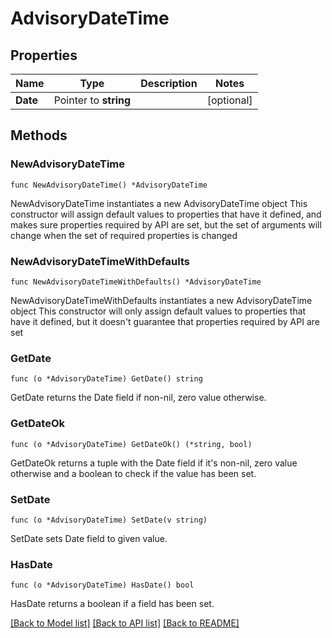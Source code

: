 # AdvisoryDateTime

## Properties

Name | Type | Description | Notes
------------ | ------------- | ------------- | -------------
**Date** | Pointer to **string** |  | [optional] 

## Methods

### NewAdvisoryDateTime

`func NewAdvisoryDateTime() *AdvisoryDateTime`

NewAdvisoryDateTime instantiates a new AdvisoryDateTime object
This constructor will assign default values to properties that have it defined,
and makes sure properties required by API are set, but the set of arguments
will change when the set of required properties is changed

### NewAdvisoryDateTimeWithDefaults

`func NewAdvisoryDateTimeWithDefaults() *AdvisoryDateTime`

NewAdvisoryDateTimeWithDefaults instantiates a new AdvisoryDateTime object
This constructor will only assign default values to properties that have it defined,
but it doesn't guarantee that properties required by API are set

### GetDate

`func (o *AdvisoryDateTime) GetDate() string`

GetDate returns the Date field if non-nil, zero value otherwise.

### GetDateOk

`func (o *AdvisoryDateTime) GetDateOk() (*string, bool)`

GetDateOk returns a tuple with the Date field if it's non-nil, zero value otherwise
and a boolean to check if the value has been set.

### SetDate

`func (o *AdvisoryDateTime) SetDate(v string)`

SetDate sets Date field to given value.

### HasDate

`func (o *AdvisoryDateTime) HasDate() bool`

HasDate returns a boolean if a field has been set.


[[Back to Model list]](../README.md#documentation-for-models) [[Back to API list]](../README.md#documentation-for-api-endpoints) [[Back to README]](../README.md)


